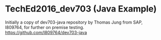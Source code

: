 # TechEd2016_dev703 (Java Example)
Initially a copy of dev703-java repository by Thomas Jung from SAP, I809764, for further on premise testing.
https://github.com/I809764/dev703-java


